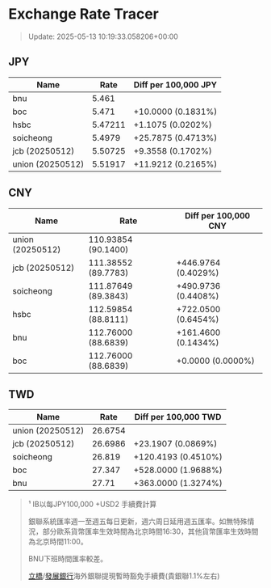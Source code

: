 # Exchange Rate Tracer

> Update: 2025-05-13 10:19:33.058206+00:00

## JPY

| Name             |    Rate | Diff per 100,000 JPY   |
|------------------|---------|------------------------|
| bnu              | 5.461   |                        |
| boc              | 5.471   | +10.0000 (0.1831%)     |
| hsbc             | 5.47211 | +1.1075 (0.0202%)      |
| soicheong        | 5.4979  | +25.7875 (0.4713%)     |
| jcb (20250512)   | 5.50725 | +9.3558 (0.1702%)      |
| union (20250512) | 5.51917 | +11.9212 (0.2165%)     |

## CNY

| Name             | Rate                | Diff per 100,000 CNY   |
|------------------|---------------------|------------------------|
| union (20250512) | 110.93854	(90.1400) |                        |
| jcb (20250512)   | 111.38552	(89.7783) | +446.9764 (0.4029%)    |
| soicheong        | 111.87649	(89.3843) | +490.9736 (0.4408%)    |
| hsbc             | 112.59854	(88.8111) | +722.0500 (0.6454%)    |
| bnu              | 112.76000	(88.6839) | +161.4600 (0.1434%)    |
| boc              | 112.76000	(88.6839) | +0.0000 (0.0000%)      |

## TWD

| Name             |    Rate | Diff per 100,000 TWD   |
|------------------|---------|------------------------|
| union (20250512) | 26.6754 |                        |
| jcb (20250512)   | 26.6986 | +23.1907 (0.0869%)     |
| soicheong        | 26.819  | +120.4193 (0.4510%)    |
| boc              | 27.347  | +528.0000 (1.9688%)    |
| bnu              | 27.71   | +363.0000 (1.3274%)    |


> ¹ IB以每JPY100,000 +USD2 手續費計算
>
> 銀聯系統匯率週一至週五每日更新，週六周日延用週五匯率。如無特殊情況，部分歐系貨幣匯率生效時間為北京時間16:30，其他貨幣匯率生效時間為北京時間11:00。
>
> BNU下班時間匯率較差。
>
> [立橋](https://www.wlbank.com.mo/uploads/ueditor/file/20181211/1544536513900230.pdf)/[發展銀行](https://www.mdb.com.mo/Service_Charges_20230728.pdf)海外銀聯提現暫時豁免手續費(貴銀聯1.1%左右)

